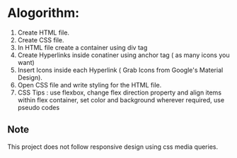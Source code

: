 # Alogorithm:
 1. Create HTML file.
 2. Create CSS file.
 3. In HTML file create a container using div tag
 4. Create Hyperlinks inside conatiner using anchor tag ( as many icons you want)
 5. Insert Icons inside each Hyperlink ( Grab Icons from Google's Material Design). 
 6. Open CSS file and write styling for the HTML file.
 7. CSS Tips : use flexbox, change flex direction property and align items within flex container, 
               set color and background wherever required, use pseudo codes
               
## Note
This project does not follow responsive design using css media queries.
 

